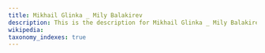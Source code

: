 ```yaml
---
title: Mikhail Glinka _ Mily Balakirev
description: This is the description for Mikhail Glinka _ Mily Balakirev
wikipedia: 
taxonomy_indexes: true
---
```

